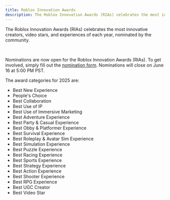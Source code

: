 ```yaml
---
title: Roblox Innovation Awards
description: The Roblox Innovation Awards (RIAs) celebrates the most innovative creators, video stars, and experiences of each year.
---
```


The Roblox Innovation Awards (RIAs) celebrates the most innovative creators, video stars, and experiences of each year, nominated by the community.

<figure>
<Chip
    color="success"
    label="Status: Open"
    size="medium"
    variant="filled"/>
</figure><br />

Nominations are now open for the Roblox Innovation Awards (RIAs). To get involved, simply fill out the [nomination form](https://survey.roblox.com/jfe/form/SV_51Fvn88QF0MxaK2). Nominations will close on June 16 at 5:00 PM PST.

The award categories for 2025 are:

- Best New Experience
- People's Choice
- Best Collaboration
- Best Use of IP
- Best Use of Immersive Marketing
- Best Adventure Experience
- Best Party & Casual Experience
- Best Obby & Platformer Experience
- Best Survival Experience
- Best Roleplay & Avatar Sim Experience
- Best Simulation Experience
- Best Puzzle Experience
- Best Racing Experience
- Best Sports Experience
- Best Strategy Experience
- Best Action Experience
- Best Shooter Experience
- Best RPG Experience
- Best UGC Creator
- Best Video Star
